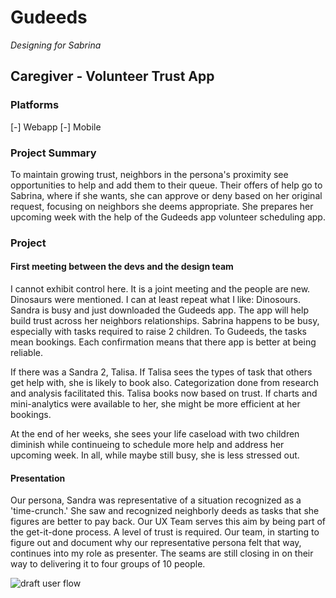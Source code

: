 # Gudeeds

_Designing for Sabrina_

## Caregiver - Volunteer Trust App

### Platforms
[-] Webapp
[-] Mobile

### Project Summary

To maintain growing trust,  neighbors in the persona's proximity see opportunities to help and add them to their queue.  Their offers of help go to Sabrina, where if she wants, she can approve or deny based on her original request, focusing on neighbors she deems appropriate.  She prepares her upcoming week with the help of the Gudeeds app volunteer scheduling app.

### Project

#### First meeting between the devs and the design team

I cannot exhibit control here.  It is a joint meeting and the people are new.  Dinosaurs were mentioned.  I can at least repeat what I like: Dinosours.  Sandra is busy and just downloaded the Gudeeds app.  The app will help build trust across her neighbors relationships.  Sabrina happens to be busy, especially with tasks required to raise 2 children.  To Gudeeds, the tasks mean bookings. Each confirmation means that there app is better at being reliable.  

If there was a Sandra 2, Talisa.  If Talisa sees the types of task that others get help with, she is likely to book also.  Categorization done from research and analysis facilitated this.  Talisa books now based on trust.  If charts and mini-analytics were available to her, she might be more efficient at her bookings. 

At the end of her weeks, she sees your life caseload with two children diminish while continueing to schedule more help and address her upcoming week.  In all, while maybe still busy, she is less stressed out.

#### Presentation

Our persona, Sandra was representative of a situation recognized as a 'time-crunch.' She saw and recognized neighborly deeds as tasks that she figures are better to pay back.  Our UX Team serves this aim by being part of the get-it-done process.  A level of trust is required. Our team, in starting to figure out and document why our representative persona felt that way, continues into my role as presenter.  The seams are still closing in on their way to delivering it to four groups of 10 people.

![draft user flow](https://cdn.jsdelivr.net/gh/renepacchaux/gudeeds-responsive-mobile-app@assets/figure1.svg)


